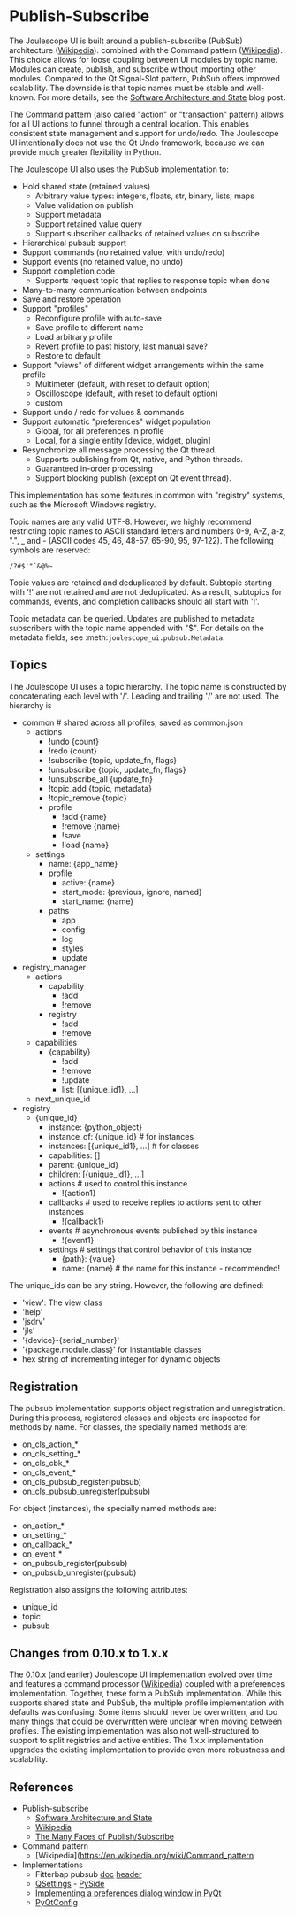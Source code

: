 
# Publish-Subscribe

The Joulescope UI is built around a publish-subscribe (PubSub) architecture
([Wikipedia](https://en.wikipedia.org/wiki/Publish%E2%80%93subscribe_pattern)).
combined with the 
Command pattern ([Wikipedia](https://en.wikipedia.org/wiki/Command_pattern)).
This choice allows for loose coupling between UI modules by topic name.
Modules can create, publish, and subscribe without importing other modules.
Compared to the Qt Signal-Slot pattern, PubSub offers improved scalability.
The downside is that topic names must be stable and well-known.
For more details, see the 
[Software Architecture and State](https://www.joulescope.com/blogs/blog/software-architecture-and-state)
blog post.

The Command pattern (also called "action" or "transaction" pattern)
allows for all UI actions to funnel through a central location.  This enables
consistent state management and support for undo/redo.  The Joulescope UI
intentionally does not use the Qt Undo framework, because we can provide
much greater flexibility in Python.

The Joulescope UI also uses the PubSub implementation to:

* Hold shared state (retained values)
  * Arbitrary value types: integers, floats, str, binary, lists, maps
  * Value validation on publish
  * Support metadata
  * Support retained value query
  * Support subscriber callbacks of retained values on subscribe
* Hierarchical pubsub support
* Support commands (no retained value, with undo/redo)
* Support events (no retained value, no undo)
* Support completion code
  * Supports request topic that replies to response topic when done
* Many-to-many communication between endpoints
* Save and restore operation
* Support "profiles"
  * Reconfigure profile with auto-save
  * Save profile to different name 
  * Load arbitrary profile
  * Revert profile to past history, last manual save?
  * Restore to default
* Support "views" of different widget arrangements within the same profile
  * Multimeter (default, with reset to default option)
  * Oscilloscope (default, with reset to default option)
  * custom
* Support undo / redo for values & commands
* Support automatic "preferences" widget population
  * Global, for all preferences in profile
  * Local, for a single entity [device, widget, plugin]
* Resynchronize all message processing the Qt thread.
  * Supports publishing from Qt, native, and Python threads.
  * Guaranteed in-order processing
  * Support blocking publish (except on Qt event thread). 

This implementation has some features in common with "registry" systems,
such as the Microsoft Windows registry.

Topic names are any valid UTF-8. However, we highly recommend restricting topic
names to ASCII standard letters and numbers 0-9, A-Z, a-z, ".", _ and - 
(ASCII codes 45, 46, 48-57, 65-90, 95, 97-122).
The following symbols are reserved:

    /?#$'"`&@%~

Topic values are retained and deduplicated by default.
Subtopic starting with '!' are not retained and are not deduplicated.
As a result, subtopics for commands, events, and completion callbacks
should all start with '!'.

Topic metadata can be queried.  Updates are published to metadata
subscribers with the topic name appended with "$".  For details
on the metadata fields, see 
:meth:`joulescope_ui.pubsub.Metadata`.


## Topics

The Joulescope UI uses a topic hierarchy.  The topic name
is constructed by concatenating each level with '/'.  Leading
and trailing '/' are not used.  The hierarchy is

* common  # shared across all profiles, saved as common.json
  * actions
    * !undo {count}
    * !redo {count}
    * !subscribe {topic, update_fn, flags}
    * !unsubscribe {topic, update_fn, flags}
    * !unsubscribe_all {update_fn}
    * !topic_add {topic, metadata}
    * !topic_remove {topic}
    * profile
      * !add {name}
      * !remove {name}
      * !save
      * !load {name}
  * settings
    * name: {app_name}
    * profile 
      * active: {name}
      * start_mode: {previous, ignore, named}
      * start_name: {name}
    * paths 
      * app
      * config
      * log
      * styles
      * update
* registry_manager
  * actions
    * capability
      * !add
      * !remove
    * registry
      * !add
      * !remove
  * capabilities
    * {capability}
      * !add
      * !remove
      * !update
      * list: [{unique_id1}, ...]
  * next_unique_id
* registry
  * {unique_id}
    * instance: {python_object} 
    * instance_of: {unique_id}        # for instances
    * instances: [{unique_id1}, ...]  # for classes
    * capabilities: []
    * parent: {unique_id}
    * children: [{unique_id1}, ...]
    * actions         # used to control this instance
      * !{action1}
    * callbacks       # used to receive replies to actions sent to other instances
      * !{callback1}
    * events          # asynchronous events published by this instance
      * !{event1} 
    * settings        # settings that control behavior of this instance
      * {path}: {value}
      * name: {name}  # the name for this instance - recommended!

The unique_ids can be any string.  However, the following
are defined:
* 'view': The view class
* 'help'
* 'jsdrv'
* 'jls'
* '{device}-{serial_number}'
* '{package.module.class}' for instantiable classes
* hex string of incrementing integer for dynamic objects


## Registration

The pubsub implementation supports object registration and unregistration.
During this process, registered classes and objects are inspected for
methods by name.  For classes, the specially named methods are:

* on_cls_action_*
* on_cls_setting_*
* on_cls_cbk_*
* on_cls_event_*
* on_cls_pubsub_register(pubsub)
* on_cls_pubsub_unregister(pubsub)

For object (instances), the specially named methods are:

* on_action_*
* on_setting_*
* on_callback_*
* on_event_*
* on_pubsub_register(pubsub)
* on_pubsub_unregister(pubsub)

Registration also assigns the following attributes:

* unique_id
* topic
* pubsub


## Changes from 0.10.x to 1.x.x

The 0.10.x (and earlier) Joulescope UI implementation evolved over time
and features a 
command processor ([Wikipedia](https://en.wikipedia.org/wiki/Command_pattern))
coupled with a preferences implementation.  Together, these form a
PubSub implementation.  While this supports shared state and PubSub,
the multiple profile implementation with defaults was confusing.  Some items
should never be overwritten, and too many things that could be overwritten
were unclear when moving between profiles.  The existing implementation was
also not well-structured to support to split registries and active entities.
The 1.x.x implementation upgrades the existing implementation to provide 
even more robustness and scalability.


## References

* Publish-subscribe
  * [Software Architecture and State](https://www.joulescope.com/blogs/blog/software-architecture-and-state)
  * [Wikipedia](https://en.wikipedia.org/wiki/Publish%E2%80%93subscribe_pattern)
  * [The Many Faces of Publish/Subscribe](http://members.unine.ch/pascal.felber/publications/CS-03.pdf)
* Command pattern
  * [Wikipedia](https://en.wikipedia.org/wiki/Command_pattern
* Implementations
  * Fitterbap pubsub 
    [doc](https://github.com/jetperch/fitterbap/blob/main/include/fitterbap/pubsub.md)
    [header](https://github.com/jetperch/fitterbap/blob/main/include/fitterbap/pubsub.h)
  * [QSettings](https://doc.qt.io/qt-6/qsettings.html) -
    [PySide](https://doc.qt.io/qtforpython/PySide6/QtCore/QSettings.html)
  * [Implementing a preferences dialog window in PyQt](https://stackoverflow.com/questions/39023584/implementing-a-preferences-dialog-window-in-pyqt)
  * [PyQtConfig](https://www.mfitzp.com/article/pyqtconfig/)
  